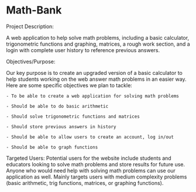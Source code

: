 # Math-Bank

Project Description:

A web application to help solve math problems, including a basic calculator, trigonometric functions and graphing, matrices, a rough work section, and a login with complete user history to reference previous answers.

Objectives/Purpose:

Our key purpose is to create an upgraded version of a basic calculator to help students working on the web answer math problems in an easier way. Here are some specific objectives we plan to tackle: 

    - To be able to create a web application for solving math problems

    - Should be able to do basic arithmetic

    - Should solve trigonometric functions and matrices

    - Should store previous answers in history

    - Should be able to allow users to create an account, log in/out
    
    - Should be able to graph functions

Targeted Users:
Potential users for the website include students and educators looking to solve math problems and store results for future use. Anyone who would need help with solving math problems can use our application as well. Mainly targets users with medium complexity problems (basic arithmetic, trig functions, matrices, or graphing functions). 

